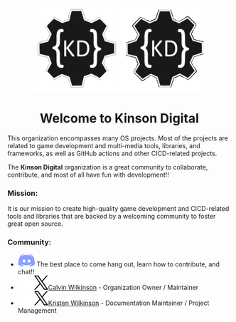 <div align="center">
    
![logo](https://raw.githubusercontent.com/KinsonDigital/.github/main/Images/kinson-digital-logo-light-mode.gif#gh-light-mode-only)
![logo](https://raw.githubusercontent.com/KinsonDigital/.github/main/Images/kinson-digital-logo-dark-mode.gif#gh-dark-mode-only)
</div>

<div align="center">

# Welcome to Kinson Digital

</div>


This organization encompasses many OS projects. Most of the projects are related to game development and multi-media tools, libraries, and frameworks, as well as GitHub actions and other CICD-related projects.

The **Kinson Digital** organization is a great community to collaborate, contribute, and most of all have fun with development!!

### **Mission:**  
It is our mission to create high-quality game development and CICD-related tools and libraries that are backed by a welcoming community to foster great open source.

### **Community:**

- [![discord-logo](https://raw.githubusercontent.com/KinsonDigital/.github/main/Images/discord.svg)](https://discord.gg/qewu6fNgv7) The best place to come hang out, learn how to contribute, and chat!!
- ![twitter-logo](https://raw.githubusercontent.com/KinsonDigital/.github/main/Images/x-logo-16x16-dark-mode.svg#gh-dark-mode-only)
![twitter-logo](https://raw.githubusercontent.com/KinsonDigital/.github/main/Images/x-logo-16x16-light-mode.svg#gh-light-mode-only)[Calvin Wilkinson](https://x.com/KDCoder) - Organization Owner / Maintainer
- ![twitter-logo](https://raw.githubusercontent.com/KinsonDigital/.github/main/Images/x-logo-16x16-dark-mode.svg#gh-dark-mode-only)
![twitter-logo](https://raw.githubusercontent.com/KinsonDigital/.github/main/Images/x-logo-16x16-light-mode.svg#gh-light-mode-only)[Kristen Wilkinson](https://x.com/kswilky) - Documentation Maintainer / Project Management
